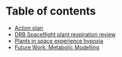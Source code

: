 # Table of contents

* [Action plan](README.md)
* [DRB Spaceflight plant respiration review](<README (1).md>)
* [Plants in space experience hypoxia](plants-in-space-experience-hypoxia.md)
* [Future Work: Metabolic Modelling](future-work-metabolic-modelling.md)
